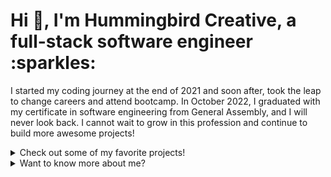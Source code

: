 <h1>Hi 👋, I'm Hummingbird Creative, a full-stack software engineer :sparkles:</h1>

I started my coding journey at the end of 2021 and soon after, took the leap to change careers and attend bootcamp. In October 2022, I graduated with my certificate in software engineering from General Assembly, and I will never look back. I cannot wait to grow in this profession and continue to build more awesome projects!


<details>
  <summary>Check out some of my favorite projects!</summary>
  <br>
  <table bordercolor="#66b2b2">
  <tr>
     <td width="33%" valign="top">
      <h3>Vita :camera:</h3>
        <br />
        <p><a href="https://github.com/hummingbirdcreative/Vita-App">Repo</a> | <a href="https://vita-life-story.herokuapp.com/">Live App</a></p>
        <br />
            <img src="https://i.imgur.com/g97RV6k.png" width="100%" alt="Vita"/>
        </a>
       <p> <br><br><br>Group project using Python, Django, SQL, and AWS to create a photo sharing app. In which I acted as the backend developer.</p>
    </td>
  <td width="33%" valign="top">
      <h3>Record Crate 🎵</h3>
        <br />
        <p><a href="https://github.com/hummingbirdcreative/Project3-RecordCatalog-FrontEnd-">Repo</a> | <a href="https://record-project.netlify.app/">Live App</a></p>
        <br />
            <img src="https://i.imgur.com/5J583XW.png" width="100%" alt="Record Crate"/>
        </a>
       <p> MERN application using Node.js, MongoDB, Mongoose, Express and React that allows users to keep a catalog of their music records.</p>
    </td>
  </tr>
   <tr>
    <td width="33%" valign="top">
      <h3>Wardrobe Catalog 👗</h3>
        <br />
        <p><a href="https://github.com/hummingbirdcreative/project2_WardrobeCatalog">Repo</a> | <a href="https://project2wardrobecatalog-production.up.railway.app/users/login">Live App</a></p>
        <br />
            <img src="[https://media.giphy.com/media/oRbtahsjAgGlioPB6L/giphy.gif](https://i.imgur.com/bYQlMgb.png)" width="100%" alt="Wardrobe Catalog"/>
        <pFull-CRUD application using Node.js, MongoDb, Mongoose, Express, and EJS that allows users to catalog their wardrobe.</p>
  </tr>
</table>
<br>
  </details>
  
  <details>
  <summary>Want to know more about me?</summary><br>
  
  
- 🌍 I'm based in California
- 👗 I have a degree in fashion design
- 🥗 I’m currently working on [CraveCraft](https://github.com/hummingbirdcreative/cravecraft-frontend), a MERN app to create and share recipes!
- 🦽 I’m currently learning more about **Web Accessibility**

<details>
  <summary>Languages and Tools I use</summary><br>
  
<p align="left"> <a href="https://developer.mozilla.org/en-US/docs/Web/JavaScript" target="_blank" rel="noreferrer"> 
<img src="https://raw.githubusercontent.com/devicons/devicon/master/icons/javascript/javascript-original.svg" alt="javascript" width="40" height="40"/>
<a href="https://www.w3.org/html/" target="_blank" rel="noreferrer"> 
<img src="https://raw.githubusercontent.com/devicons/devicon/master/icons/html5/html5-original-wordmark.svg" alt="html5" width="40" height="40"/> </a> 
<a href="https://reactjs.org/" target="_blank" rel="noreferrer"> 
<img src="https://raw.githubusercontent.com/devicons/devicon/master/icons/react/react-original-wordmark.svg" alt="react" width="40" height="40"/> </a>  
<a href="https://www.w3schools.com/css/" target="_blank" rel="noreferrer"> <img src="https://raw.githubusercontent.com/devicons/devicon/master/icons/css3/css3-original-wordmark.svg" alt="css3" width="40" height="40"/> </a> 
<a href="https://sass-lang.com" target="_blank" rel="noreferrer"> <img src="https://raw.githubusercontent.com/devicons/devicon/master/icons/sass/sass-original.svg" alt="sass" width="40" height="40"/> </a> <a href="https://getbootstrap.com" target="_blank" rel="noreferrer"> <img src="https://raw.githubusercontent.com/devicons/devicon/master/icons/bootstrap/bootstrap-plain-wordmark.svg" alt="bootstrap" width="40" height="40"/> </a> <a href="https://materializecss.com/" target="_blank" rel="noreferrer"> <img src="https://raw.githubusercontent.com/prplx/svg-logos/5585531d45d294869c4eaab4d7cf2e9c167710a9/svg/materialize.svg" alt="materialize" width="40" height="40"/> </a>

<a href="https://expressjs.com" target="_blank" rel="noreferrer"> <img src="https://raw.githubusercontent.com/devicons/devicon/master/icons/express/express-original-wordmark.svg" alt="express" width="40" height="40"/> </a> <a href="https://nodejs.org" target="_blank" rel="noreferrer"> <img src="https://raw.githubusercontent.com/devicons/devicon/master/icons/nodejs/nodejs-original-wordmark.svg" alt="nodejs" width="40" height="40"/> </a> <a href="https://www.mongodb.com/" target="_blank" rel="noreferrer"> <img src="https://raw.githubusercontent.com/devicons/devicon/master/icons/mongodb/mongodb-original-wordmark.svg" alt="mongodb" width="40" height="40"/> </a> <a href="https://www.postgresql.org" target="_blank" rel="noreferrer"> <img src="https://raw.githubusercontent.com/devicons/devicon/master/icons/postgresql/postgresql-original-wordmark.svg" alt="postgresql" width="40" height="40"/> </a>  <a href="https://www.python.org" target="_blank" rel="noreferrer"> <img src="https://raw.githubusercontent.com/devicons/devicon/master/icons/python/python-original.svg" alt="python" width="40" height="40"/> </a>

<a href="https://postman.com" target="_blank" rel="noreferrer"> <img src="https://www.vectorlogo.zone/logos/getpostman/getpostman-icon.svg" alt="postman" width="40" height="40"/> </a> 
<a href="https://www.figma.com/" target="_blank" rel="noreferrer"> <img src="https://www.vectorlogo.zone/logos/figma/figma-icon.svg" alt="figma" width="40" height="40"/> </a> 
 </p>

</details>

📄 Check out my [LinkedIn](https://www.linkedin.com/in/christinegrayb/) to connect!
